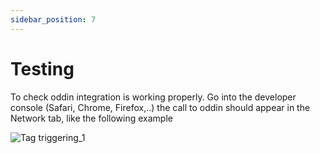 ```yaml
---
sidebar_position: 7
---
```


# Testing

To check oddin integration is working properly. Go into the developer console (Safari, Chrome, Firefox,..) the call to oddin should appear in the Network tab, like the following example

![Tag triggering_1](/img/tag-testing-01.png)
